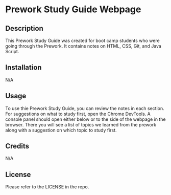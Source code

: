 # Prework Study Guide Webpage

## Description

This Prework Study Guide was created for boot camp students who were going through the Prework. It contains notes on HTML, CSS, Git, and Java Script.


## Installation

N/A

## Usage

To use thie Prework Study Guide, you can review the notes in each section. For suggestions on what to study first, open the Chrome DevTools. A console panel should open either below or to the side of the webpage in the browser. There you will see a list of topics we learned from the prework along with a suggestion on which topic to study first.


## Credits

N/A

## License

Please refer to the LICENSE in the repo.


